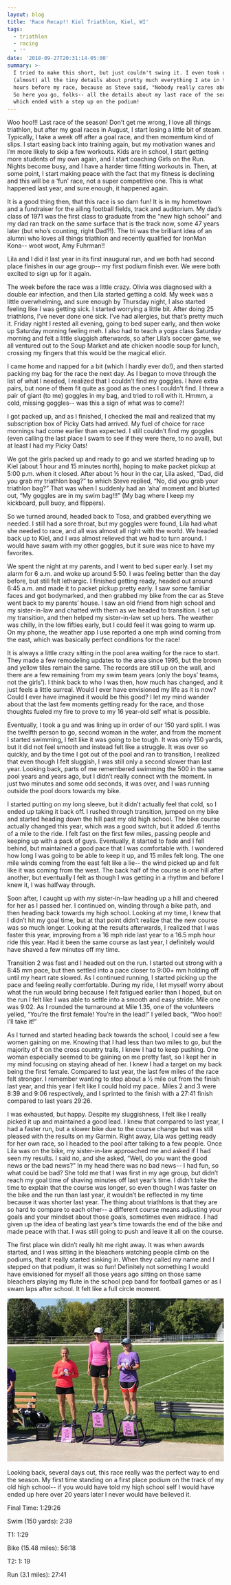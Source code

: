 ```yaml
---
layout: blog
title: 'Race Recap!! Kiel Triathlon, Kiel, WI'
tags:
  - triathlon
  - racing
  - ''
date: '2018-09-27T20:31:14-05:00'
summary: >-
  I tried to make this short, but just couldn't swing it. I even took out
  (almost) all the tiny details about pretty much everything I ate in the 24
  hours before my race, because as Steve said, "Nobody really cares about that."
  So here you go, folks-- all the details about my last race of the season,
  which ended with a step up on the podium!
---
```

Woo hoo!!! Last race of the season! Don’t get me wrong, I love all things triathlon, but after my goal races in August, I start losing a little bit of steam. Typically, I take a week off after a goal race, and then momentum kind of slips. I start easing back into training again, but my motivation wanes and I’m more likely to skip a few workouts. Kids are in school, I start getting more students of my own again, and I start coaching Girls on the Run. Nights become busy, and I have a harder time fitting workouts in. Then, at some point, I start making peace with the fact that my fitness is declining and this will be a ‘fun’ race, not a super competitive one. This is what happened last year, and sure enough, it happened again. 

It is a good thing then, that this race is so darn fun! It is in my hometown and a fundraiser for the ailing football fields, track and auditorium. My dad’s class of 1971 was the first class to graduate from the “new high school” and my dad ran track on the same surface that is the track now, some 47 years later (but who’s counting, right Dad?!). The tri was the brilliant idea of an alumni who loves all things triathlon and recently qualified for IronMan Kona-- woot woot, Amy Fuhrman!!

Lila and I did it last year in its first inaugural run, and we both had second place finishes in our age group-- my first podium finish ever. We were both excited to sign up for it again. 

The week before the race was a little crazy. Olivia was diagnosed with a double ear infection, and then Lila started getting a cold. My week was a little overwhelming, and sure enough by Thursday night, I also started feeling like I was getting sick. I started worrying a little bit. After doing 25 triathlons, I’ve never done one sick. I’ve had allergies, but that’s pretty much it. Friday night I rested all evening, going to bed super early, and then woke up Saturday morning feeling meh. I also had to teach a yoga class Saturday morning and felt a little sluggish afterwards, so after Lila’s soccer game, we all ventured out to the Soup Market and ate chicken noodle soup for lunch, crossing my fingers that this would be the magical elixir. 

I came home and napped for a bit (which I hardly ever do!), and then started packing my bag for the race the next day. As I began to move through the list of what I needed, I realized that I couldn’t find my goggles. I have extra pairs, but none of them fit quite as good as the ones I couldn’t find. I threw a pair of giant (to me) goggles in my bag, and tried to roll with it. Hmmm, a cold, missing goggles-- was this a sign of what was to come?!

I got packed up, and as I finished, I checked the mail and realized that my subscription box of Picky Oats had arrived. My fuel of choice for race mornings had come earlier than expected. I still couldn’t find my goggles (even calling the last place I swam to see if they were there, to no avail), but at least I had my Picky Oats!

We got the girls packed up and ready to go and we started heading up to Kiel (about 1 hour and 15 minutes north), hoping to make packet pickup at 5:00 p.m. when it closed. After about ½ hour in the car, Lila asked, “Dad, did you grab my triathlon bag?” to which Steve replied, “No, did you grab your triathlon bag?” That was when I suddenly had an ‘aha’ moment and blurted out, “My goggles are in my swim bag!!!” (My bag where I keep my kickboard, pull buoy, and flippers). 

So we turned around, headed back to Tosa, and grabbed everything we needed. I still had a sore throat, but my goggles were found, Lila had what she needed to race, and all was almost all right with the world. We headed back up to Kiel, and I was almost relieved that we had to turn around. I would have swam with my other goggles, but it sure was nice to have my favorites. 

We spent the night at my parents, and I went to bed super early. I set my alarm for 6 a.m. and woke up around 5:50. I was feeling better than the day before, but still felt lethargic. I finished getting ready, headed out around 6:45 a.m. and made it to packet pickup pretty early. I saw some familiar faces and got bodymarked, and then grabbed my bike from the car as Steve went back to my parents’ house. I saw an old friend from high school and my sister-in-law and chatted with them as we headed to transition. I set up my transition, and then helped my sister-in-law set up hers. The weather was chilly, in the low fifties early, but I could feel it was going to warm up. On my phone, the weather app I use reported a one mph wind coming from the east, which was basically perfect conditions for the race! 

It is always a little crazy sitting in the pool area waiting for the race to start. They made a few remodeling updates to the area since 1995, but the brown and yellow tiles remain the same. The records are still up on the wall, and there are a few remaining from my swim team years (only the boys’ teams, not the girls’). I think back to who I was then, how much has changed, and it just feels a little surreal. Would I ever have envisioned my life as it is now? Could I ever have imagined it would be this good? I let my mind wander about that the last few moments getting ready for the race, and those thoughts fueled my fire to prove to my 16 year-old self what is possible. 

Eventually, I took a gu and was lining up in order of our 150 yard split. I was the twelfth person to go, second woman in the water, and from the moment I started swimming, I felt like it was going to be tough. It was only 150 yards, but it did not feel smooth and instead felt like a struggle. It was over so quickly, and by the time I got out of the pool and ran to transition, I realized that even though I felt sluggish, I was still only a second slower than last year. Looking back, parts of me remembered swimming the 500 in the same pool years and years ago, but I didn’t really connect with the moment. In just two minutes and some odd seconds, it was over, and I was running outside the pool doors towards my bike. 

I started putting on my long sleeve, but it didn’t actually feel that cold, so I ended up taking it back off. I rushed through transition, jumped on my bike and started heading down the hill past my old high school. The bike course actually changed this year, which was a good switch, but it added .6 tenths of a mile to the ride. I felt fast on the first few miles, passing people and keeping up with a pack of guys. Eventually, it started to fade and I fell behind, but maintained a good pace that I was comfortable with. I wondered how long I was going to be able to keep it up, and 15 miles felt long. The one mile winds coming from the east felt like a lie-- the wind picked up and felt like it was coming from the west. The back half of the course is one hill after another, but eventually I felt as though I was getting in a rhythm and before I knew it, I was halfway through. 

Soon after, I caught up with my sister-in-law heading up a hill and cheered for her as I passed her. I continued on, winding through a bike path, and then heading back towards my high school. Looking at my time, I knew that I didn’t hit my goal time, but at that point didn’t realize that the new course was so much longer. Looking at the results afterwards, I realized that I was faster this year, improving from a 16 mph ride last year to a 16.5 mph hour ride this year. Had it been the same course as last year, I definitely would have shaved a few minutes off my time. 

Transition 2 was fast and I headed out on the run. I started out strong with a 8:45 mm pace, but then settled into a pace closer to 9:00+ mm holding off until my heart rate slowed. As I continued running, I started picking up the pace and feeling really comfortable. During my ride, I let myself worry about what the run would bring because I felt fatigued earlier than I hoped, but on the run I felt like I was able to settle into a smooth and easy stride. Mile one was 9:02. As I rounded the turnaround at Mile 1.35, one of the volunteers yelled, “You’re the first female! You’re in the lead!” I yelled back, “Woo hoo!! I’ll take it!”

As I turned and started heading back towards the school, I could see a few women gaining on me. Knowing that I had less than two miles to go, but the majority of it on the cross country trails, I knew I had to keep pushing. One woman especially seemed to be gaining on me pretty fast, so I kept her in my mind focusing on staying ahead of her. I knew I had a target on my back being the first female. Compared to last year, the last few miles of the race felt stronger. I remember wanting to stop about a ½ mile out from the finish last year, and this year I felt like I could hold my pace.. Miles 2 and 3 were 8:39 and 9:06 respectively, and I sprinted to the finish with a 27:41 finish compared to last years 29:26. 

I was exhausted, but happy. Despite my sluggishness, I felt like I really picked it up and maintained a good lead. I knew that compared to last year, I had a faster run, but a slower bike due to the course change but was still pleased with the results on my Garmin. Right away, Lila was getting ready for her own race, so I headed to the pool after talking to a few people. Once Lila was on the bike, my sister-in-law approached me and asked if I had seen my results. I said no, and she asked, “Well, do you want the good news or the bad news?” In my head there was no bad news-- I had fun, so what could be bad? She told me that I was first in my age group, but didn’t reach my goal time of shaving minutes off last year’s time. I didn’t take the time to explain that the course was longer, so even though I was faster on the bike and the run than last year, it wouldn’t be reflected in my time because it was shorter last year. The thing about triathlons is that they are so hard to compare to each other-- a different course means adjusting your goals and your mindset about those goals, sometimes even midrace. I had given up the idea of beating last year’s time towards the end of the bike and made peace with that. I was still going to push and leave it all on the course.

The first place win didn’t really hit me right away. It was when awards started, and I was sitting in the bleachers watching people climb on the podiums, that it really started sinking in. When they called my name and I stepped on that podium, it was so fun! Definitely not something I would have envisioned for myself all those years ago sitting on those same bleachers playing my flute in the school pep band for football games or as I swam laps after school. It felt like a full circle moment. 

![null](/static/img/uploads/img_5836.jpg)

Looking back, several days out, this race really was the perfect way to end the season. My first time standing on a first place podium on the track of my old high school-- if you would have told my high school self I would have ended up here over 20 years later I never would have believed it.

Final Time: 1:29:26

Swim (150 yards): 2:39

T1: 1:29

Bike (15.48 miles): 56:18

T2: 1: 19

Run (3.1 miles): 27:41

